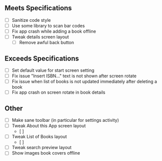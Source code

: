 ## Meets Specifications
- [ ] Sanitize code style
- [ ] Use some library to scan bar codes
- [ ] Fix app crash while adding a book offline
- [ ] Tweak details screen layout
    - [ ] Remove awful back button

## Exceeds Specifications
- [ ] Set default value for start screen setting
- [ ] Fix issue "Insert ISBN..." text is not shown after screen rotate
- [ ] Fix issue when list of books is not updated immediately after deleting a book
- [ ] Fix app crash on screen rotate in book details

## Other
- [ ] Make sane toolbar (in particular for settings activity)
- [ ] Tweak About this App screen layout
    - [ ]
- [ ] Tweak List of Books layout
    - [ ]
- [ ] Tweak search preview layout
- [ ] Show images book covers offline
